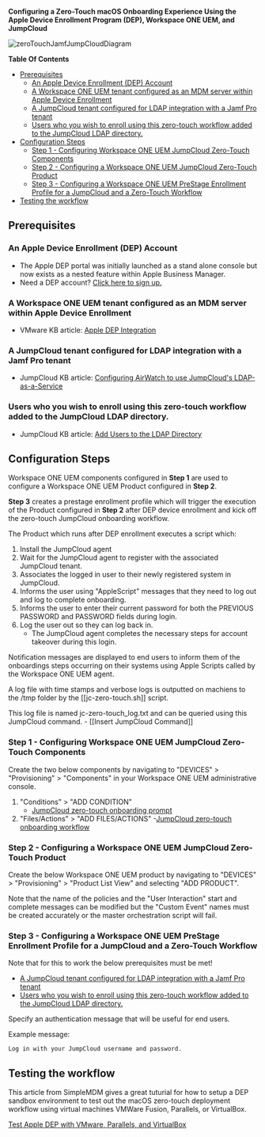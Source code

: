 **Configuring a Zero-Touch macOS Onboarding Experience Using the Apple Device Enrollment Program (DEP), Workspace ONE UEM, and JumpCloud**

![zeroTouchJamfJumpCloudDiagram]()

**Table Of Contents**
- [Prerequisites](#prerequisites)
  - [An Apple Device Enrollment (DEP) Account](#an-apple-device-enrollment-dep-account)
  - [A Workspace ONE UEM tenant configured as an MDM server within Apple Device Enrollment](#a-workspace-one-uem-tenant-configured-as-an-mdm-server-within-apple-device-enrollment)
  - [A JumpCloud tenant configured for LDAP integration with a Jamf Pro tenant](#a-jumpcloud-tenant-configured-for-ldap-integration-with-a-jamf-pro-tenant)
  - [Users who you wish to enroll using this zero-touch workflow added to the JumpCloud LDAP directory.](#users-who-you-wish-to-enroll-using-this-zero-touch-workflow-added-to-the-jumpcloud-ldap-directory)
- [Configuration Steps](#configuration-steps)
  - [Step 1 - Configuring Workspace ONE UEM JumpCloud Zero-Touch Components](#step-1---configuring-workspace-one-uem-jumpcloud-zero-touch-components)
  - [Step 2 - Configuring a Workspace ONE UEM JumpCloud Zero-Touch Product](#step-2---configuring-a-workspace-one-uem-jumpcloud-zero-touch-product)
  - [Step 3 - Configuring a Workspace ONE UEM PreStage Enrollment Profile for a JumpCloud and a Zero-Touch Workflow](#step-3---configuring-a-workspace-one-uem-prestage-enrollment-profile-for-a-jumpcloud-and-a-zero-touch-workflow)
- [Testing the workflow](#testing-the-workflow)

## Prerequisites

### An Apple Device Enrollment (DEP) Account

- The Apple DEP portal was initially launched as a stand alone console but now exists as a nested feature within Apple Business Manager.     
-  Need a DEP account? [Click here to sign up.](https://business.apple.com/#enrollment)
### A Workspace ONE UEM tenant configured as an MDM server within Apple Device Enrollment
  - VMware KB article: [Apple DEP Integration]([https://www.jamf.com/jamf-nation/articles/359/integrating-with-apple-s-device-enrollment-formerly-dep](https://docs.vmware.com/en/VMware-Workspace-ONE-UEM/9.4/vmware-airwatch-guides-94/GUID-AW94-C_IntegrateWithDEP.html))
### A JumpCloud tenant configured for LDAP integration with a Jamf Pro tenant
  - JumpCloud KB article: [Configuring AirWatch to use JumpCloud's LDAP-as-a-Service](https://support.jumpcloud.com/customer/portal/articles/2440026)

### Users who you wish to enroll using this zero-touch workflow added to the JumpCloud LDAP directory.
  - JumpCloud KB article: [Add Users to the LDAP Directory](https://support.jumpcloud.com/customer/en/portal/articles/2439911-using-jumpcloud-s-ldap-as-a-service#addusers)

## Configuration Steps

Workspace ONE UEM components configured in **Step 1** are used to configure a Workspace ONE UEM Product configured in **Step 2**.

**Step 3** creates a prestage enrollment profile which will trigger the execution of the Product configured in **Step 2** after DEP device enrollment and kick off the zero-touch JumpCloud onboarding workflow.

The Product which runs after DEP enrollment executes a script which:

1. Install the JumpCloud agent
2. Wait for the JumpCloud agent to register with the associated JumpCloud tenant.
3. Associates the logged in user to their newly registered system in JumpCloud.
4. Informs the user using "AppleScript" messages that they need to log out and log to complete onboarding.
5. Informs the user to enter their current password for both the PREVIOUS PASSWORD and PASSWORD fields during login.
6. Log the user out so they can log back in.
   - The JumpCloud agent completes the necessary steps for account takeover during this login.

Notification messages are displayed to end users to inform them of the onboardings steps occurring on their systems using Apple Scripts called by the Workspace ONE UEM agent.

A log file with time stamps and verbose logs is outputted on machiens to the /tmp folder by the [[jc-zero-touch.sh]] script.

This log file is named jc-zero-touch_log.txt and can be queried using this JumpCloud command.
    - [[Insert JumpCloud Command]]


### Step 1 - Configuring Workspace ONE UEM JumpCloud Zero-Touch Components

Create the two below components by navigating to "DEVICES" >  "Provisioning" > "Components" in your Workspace ONE UEM administrative console.

1. "Conditions" > "ADD CONDITION" 
   - [JumpCloud zero-touch onboarding prompt]() 
2. "Files/Actions" > "ADD FILES/ACTIONS"
     -[JumpCloud zero-touch onboarding workflow]()


### Step 2 -  Configuring a Workspace ONE UEM JumpCloud Zero-Touch Product

Create the below Workspace ONE UEM product by navigating to "DEVICES" >  "Provisioning" > "Product List View" and selecting "ADD PRODUCT".

Note that the name of the policies and the "User Interaction" start and complete messages can be modified but the "Custom Event" names must be created accurately or the master orchestration script will fail.



### Step 3 - Configuring a Workspace ONE UEM  PreStage Enrollment Profile for a JumpCloud and a Zero-Touch Workflow



Note that for this to work the below prerequisites must be met!
  - [A JumpCloud tenant configured for LDAP integration with a Jamf Pro tenant](#a-jumpcloud-tenant-configured-for-ldap-integration-with-a-jamf-pro-tenant)
  - [Users who you wish to enroll using this zero-touch workflow added to the JumpCloud LDAP directory.](#users-who-you-wish-to-enroll-using-this-zero-touch-workflow-added-to-the-jumpcloud-ldap-directory)

Specify an authentication message that will be useful for end users.

Example message:

```
Log in with your JumpCloud username and password.
```



## Testing the workflow

This article from SimpleMDM gives a great tuturial for how to setup a DEP sandbox environment to test out the macOS zero-touch deployment workflow using virtual machines VMWare Fusion, Parallels, or VirtualBox.

[Test Apple DEP with VMware, Parallels, and VirtualBox](https://simplemdm.com/2018/04/03/apple-dep-vmware-parallels-virtualbox/)
